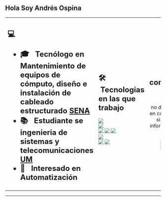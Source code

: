 

## Hola Soy Andrés Ospina

<table>
  <tr>
    <td>
      <h2> 💻 &nbsp;<Sobre mí </h2>
       <ul>
        <li>🎓 &nbsp; Tecnólogo en Mantenimiento de equipos de cómputo, diseño e instalación de cableado estructurado <a href="https://www.sena.edu.co/es-co/Paginas/default.aspx">SENA</a></li>
        <li>📚 &nbsp; Estudiante se ingenieria de sistemas y telecomunicaciones <a href="https://umanizales.edu.co/">UM</a></li>
        <li>🤔 &nbsp; Interesado en Automatización</li>
       </ul>
   <td>
     <h2> 🛠 &nbsp;Tecnologias en las que trabajo</h2>
     <img src="https://img.shields.io/badge/-Python-05122A?style=flat&logo=python"/>
     <br>
     <img src="https://img.shields.io/badge/-HTML-05122A?style=flat&logo=HTML5"/>
     <br>
     <img src="https://img.shields.io/badge/-Git-05122A?style=flat&logo=git"/>
     <img src="https://img.shields.io/badge/-Github-05122A?style=flat&logo=github"/>
     <img src="https://img.shields.io/badge/-Gitlab-05122A?style=flat&logo=gitlab"/>
     <br>
     <img src="https://img.shields.io/badge/-MySql-05122A?style=flat&logo=mysql"/>
     <br>
     <img src="https://img.shields.io/badge/-PyCharm-05122A?style=flat&logo=pycharm"/>
     <img src="https://img.shields.io/badge/-Visual%20Studio%20Code-05122A?style=flat&logo=visual-studio-code&logoColor=007ACC"/>
   </td>
   <td>
    <div align="center">
      <h2><b>Cómo comunicarme</b></h2>
      <br>
      <p>no dude en ponerse en contacto conmigo
        <br>si necesita mas información o ayuda.
      </p>
      <br>
      <a href="https://www.instagram.com/andresospinasilva/" target="_blank">
      <img align="center" alt="Andrés Ospina | Instagram" width="30em" src="https://img.icons8.com/ios-glyphs/50/000000/instagram-new.png" />
      </a> &nbsp;&nbsp;
      <a href="mailto:aospina99813@umanizales.edu.co" >
      <img align="center" alt="Andrés Ospina | Gmail" width="30em" src="https://img.icons8.com/ios-glyphs/50/000000/gmail.png" />
      </a> &nbsp;&nbsp;
      <br>
    </div>
   </td>
  </tr>
</table>

------



